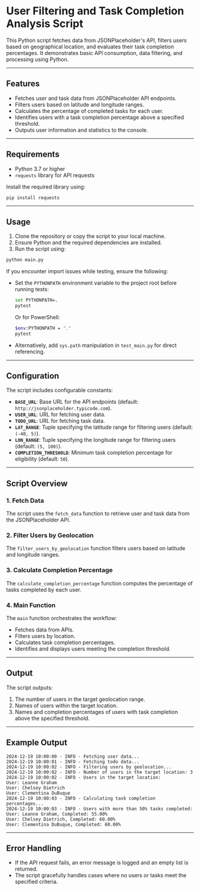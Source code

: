 # User Filtering and Task Completion Analysis Script

This Python script fetches data from JSONPlaceholder's API, filters users based on geographical location, and evaluates their task completion percentages. It demonstrates basic API consumption, data filtering, and processing using Python.

---

## Features

- Fetches user and task data from JSONPlaceholder API endpoints.
- Filters users based on latitude and longitude ranges.
- Calculates the percentage of completed tasks for each user.
- Identifies users with a task completion percentage above a specified threshold.
- Outputs user information and statistics to the console.

---

## Requirements

- Python 3.7 or higher
- `requests` library for API requests

Install the required library using:
```bash
pip install requests
```

---

## Usage

1. Clone the repository or copy the script to your local machine.
2. Ensure Python and the required dependencies are installed.
3. Run the script using:
```bash
python main.py
```

If you encounter import issues while testing, ensure the following:

- Set the `PYTHONPATH` environment variable to the project root before running tests:
  ```bash
  set PYTHONPATH=.
  pytest
  ```
  Or for PowerShell:
  ```bash
  $env:PYTHONPATH = "."
  pytest
  ```
- Alternatively, add `sys.path` manipulation in `test_main.py` for direct referencing.

---

## Configuration

The script includes configurable constants:

- **`BASE_URL`**: Base URL for the API endpoints (default: `http://jsonplaceholder.typicode.com`).
- **`USER_URL`**: URL for fetching user data.
- **`TODO_URL`**: URL for fetching task data.
- **`LAT_RANGE`**: Tuple specifying the latitude range for filtering users (default: `(-40, 5)`).
- **`LON_RANGE`**: Tuple specifying the longitude range for filtering users (default: `(5, 100)`).
- **`COMPLETION_THRESHOLD`**: Minimum task completion percentage for eligibility (default: `50`).

---

## Script Overview

### 1. Fetch Data

The script uses the `fetch_data` function to retrieve user and task data from the JSONPlaceholder API.

### 2. Filter Users by Geolocation

The `filter_users_by_geolocation` function filters users based on latitude and longitude ranges.

### 3. Calculate Completion Percentage

The `calculate_completion_percentage` function computes the percentage of tasks completed by each user.

### 4. Main Function

The `main` function orchestrates the workflow:
- Fetches data from APIs.
- Filters users by location.
- Calculates task completion percentages.
- Identifies and displays users meeting the completion threshold.

---

## Output

The script outputs:

1. The number of users in the target geolocation range.
2. Names of users within the target location.
3. Names and completion percentages of users with task completion above the specified threshold.

---

## Example Output

```plaintext
2024-12-19 10:00:00 - INFO - Fetching user data...
2024-12-19 10:00:01 - INFO - Fetching todo data...
2024-12-19 10:00:02 - INFO - Filtering users by geolocation...
2024-12-19 10:00:02 - INFO - Number of users in the target location: 3
2024-12-19 10:00:02 - INFO - Users in the target location:
User: Leanne Graham
User: Chelsey Dietrich
User: Clementina DuBuque
2024-12-19 10:00:03 - INFO - Calculating task completion percentages...
2024-12-19 10:00:03 - INFO - Users with more than 50% tasks completed:
User: Leanne Graham, Completed: 55.00%
User: Chelsey Dietrich, Completed: 60.00%
User: Clementina DuBuque, Completed: 60.00%
```

---

## Error Handling

- If the API request fails, an error message is logged and an empty list is returned.
- The script gracefully handles cases where no users or tasks meet the specified criteria.